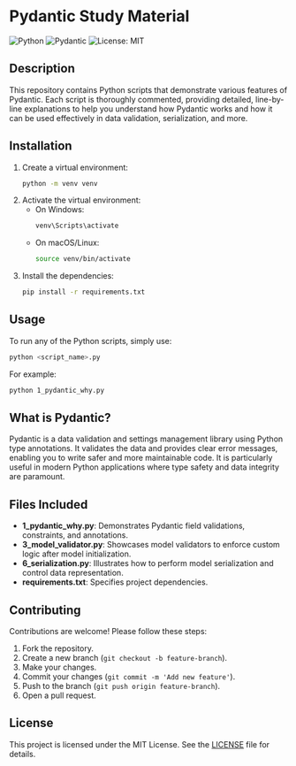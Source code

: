 # Pydantic Study Material

![Python](https://img.shields.io/badge/Python-3.x-blue)
![Pydantic](https://img.shields.io/badge/Pydantic-%3E=2.0-green)
![License: MIT](https://img.shields.io/badge/License-MIT-yellow.svg)

## Description
This repository contains Python scripts that demonstrate various features of Pydantic. Each script is thoroughly commented, providing detailed, line-by-line explanations to help you understand how Pydantic works and how it can be used effectively in data validation, serialization, and more.

## Installation
1. Create a virtual environment:
   ```bash
   python -m venv venv
   ```
2. Activate the virtual environment:
   - On Windows:
     ```bash
     venv\Scripts\activate
     ```
   - On macOS/Linux:
     ```bash
     source venv/bin/activate
     ```
3. Install the dependencies:
   ```bash
   pip install -r requirements.txt
   ```

## Usage
To run any of the Python scripts, simply use:
```bash
python <script_name>.py
```
For example:
```bash
python 1_pydantic_why.py
```

## What is Pydantic?
Pydantic is a data validation and settings management library using Python type annotations. It validates the data and provides clear error messages, enabling you to write safer and more maintainable code. It is particularly useful in modern Python applications where type safety and data integrity are paramount.

## Files Included
- **1_pydantic_why.py**: Demonstrates Pydantic field validations, constraints, and annotations.
- **3_model_validator.py**: Showcases model validators to enforce custom logic after model initialization.
- **6_serialization.py**: Illustrates how to perform model serialization and control data representation.
- **requirements.txt**: Specifies project dependencies.

## Contributing
Contributions are welcome! Please follow these steps:
1. Fork the repository.
2. Create a new branch (`git checkout -b feature-branch`).
3. Make your changes.
4. Commit your changes (`git commit -m 'Add new feature'`).
5. Push to the branch (`git push origin feature-branch`).
6. Open a pull request.

## License
This project is licensed under the MIT License. See the [LICENSE](LICENSE) file for details.
